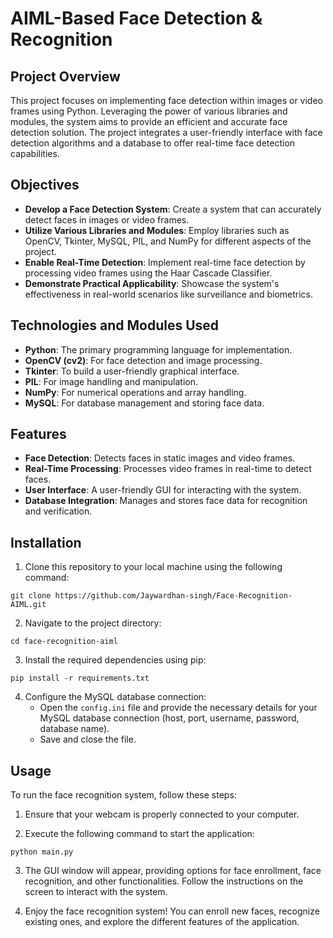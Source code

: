 # AIML-Based Face Detection & Recognition

## Project Overview

This project focuses on implementing face detection within images or video frames using Python. Leveraging the power of various libraries and modules, the system aims to provide an efficient and accurate face detection solution. The project integrates a user-friendly interface with face detection algorithms and a database to offer real-time face detection capabilities.

## Objectives

- **Develop a Face Detection System**: Create a system that can accurately detect faces in images or video frames.
- **Utilize Various Libraries and Modules**: Employ libraries such as OpenCV, Tkinter, MySQL, PIL, and NumPy for different aspects of the project.
- **Enable Real-Time Detection**: Implement real-time face detection by processing video frames using the Haar Cascade Classifier.
- **Demonstrate Practical Applicability**: Showcase the system's effectiveness in real-world scenarios like surveillance and biometrics.

## Technologies and Modules Used

- **Python**: The primary programming language for implementation.
- **OpenCV (cv2)**: For face detection and image processing.
- **Tkinter**: To build a user-friendly graphical interface.
- **PIL**: For image handling and manipulation.
- **NumPy**: For numerical operations and array handling.
- **MySQL**: For database management and storing face data.

## Features

- **Face Detection**: Detects faces in static images and video frames.
- **Real-Time Processing**: Processes video frames in real-time to detect faces.
- **User Interface**: A user-friendly GUI for interacting with the system.
- **Database Integration**: Manages and stores face data for recognition and verification.

## Installation

1. Clone this repository to your local machine using the following command:
```
git clone https://github.com/Jaywardhan-singh/Face-Recognition-AIML.git
```

2. Navigate to the project directory:
```
cd face-recognition-aiml
```

3. Install the required dependencies using pip:
```
pip install -r requirements.txt
```
4. Configure the MySQL database connection:
   - Open the `config.ini` file and provide the necessary details for your MySQL database connection (host, port, username, password, database name).
   - Save and close the file.
     
## Usage

To run the face recognition system, follow these steps:

1. Ensure that your webcam is properly connected to your computer.

2. Execute the following command to start the application:
```
python main.py
```

3. The GUI window will appear, providing options for face enrollment, face recognition, and other functionalities. Follow the instructions on the screen to interact with the system.

4. Enjoy the face recognition system! You can enroll new faces, recognize existing ones, and explore the different features of the application.

